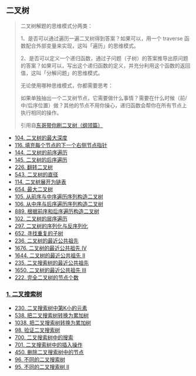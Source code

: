 ## 二叉树

> 二叉树解题的思维模式分两类：
> 
> 1、是否可以通过遍历一遍二叉树得到答案？如果可以，用一个 traverse 函数配合外部变量来实现，这叫「遍历」的思维模式。
> 
> 2、是否可以定义一个递归函数，通过子问题（子树）的答案推导出原问题的答案？如果可以，写出这个递归函数的定义，并充分利用这个函数的返回值，这叫「分解问题」的思维模式。
> 
> 无论使用哪种思维模式，你都需要思考：
>
> 如果单独抽出一个二叉树节点，它需要做什么事情？需要在什么时候（前/中/后序位置）做？其他的节点不用你操心，递归函数会帮你在所有节点上执行相同的操作。
>
> 引用自[东哥带你刷二叉树（纲领篇）](https://labuladong.github.io/algo/1/6/)


- [104. 二叉树的最大深度](https://github.com/gooohlan/leetcode/blob/main/go/BinaryTree/104.go)
- [116. 填充每个节点的下一个右侧节点指针](https://github.com/gooohlan/leetcode/blob/main/go/BinaryTree/116.go)
- [144. 二叉树的前序遍历](https://github.com/gooohlan/leetcode/blob/main/go/BinaryTree/144.go)
- [145. 二叉树的后序遍历](https://github.com/gooohlan/leetcode/blob/main/go/BinaryTree/145.go)
- [226. 翻转二叉树](https://github.com/gooohlan/leetcode/blob/main/go/BinaryTree/226.go)
- [543. 二叉树的直径](https://github.com/gooohlan/leetcode/blob/main/go/BinaryTree/543.go)
- [114. 二叉树展开为链表](https://github.com/gooohlan/leetcode/blob/main/go/BinaryTree/114.go)
- [654. 最大二叉树](https://github.com/gooohlan/leetcode/blob/main/go/BinaryTree/654.go)
- [105. 从前序与中序遍历序列构造二叉树](https://github.com/gooohlan/leetcode/blob/main/go/BinaryTree/105.go)
- [106. 从中序与后序遍历序列构造二叉树](https://github.com/gooohlan/leetcode/blob/main/go/BinaryTree/106.go)
- [889. 根据前序和后序遍历构造二叉树](https://github.com/gooohlan/leetcode/blob/main/go/BinaryTree/889.go)
- [102. 二叉树的层序遍历](https://github.com/gooohlan/leetcode/blob/main/go/BinaryTree/102.go)
- [297. 二叉树的序列化与反序列化](https://github.com/gooohlan/leetcode/blob/main/go/BinaryTree/297.go)
- [652. 寻找重复的子树](https://github.com/gooohlan/leetcode/blob/main/go/BinaryTree/652.go)
- [236. 二叉树的最近公共祖先](https://github.com/gooohlan/leetcode/blob/main/go/BinaryTree/236.go)
- [1676. 二叉树的最近公共祖先 IV](https://github.com/gooohlan/leetcode/blob/main/go/BinaryTree/1676.go)
- [1644. 二叉树的最近公共祖先 II](https://github.com/gooohlan/leetcode/blob/main/go/BinaryTree/1644.go)
- [235. 二叉搜索树的最近公共祖先](https://github.com/gooohlan/leetcode/blob/main/go/BinaryTree/235.go)
- [1650. 二叉树的最近公共祖先 III](https://github.com/gooohlan/leetcode/blob/main/go/BinaryTree/1650.go)
- [222. 完全二叉树的节点个数](https://github.com/gooohlan/leetcode/blob/main/go/BinaryTree/222.go)


### [1. 二叉搜索树](https://github.com/gooohlan/leetcode/tree/master/BinaryTree/BinarySearchTree)
- [230. 二叉搜索树中第K小的元素](https://github.com/gooohlan/leetcode/blob/main/go/BinaryTree/BinarySearchTree/230.go)
- [538. 把二叉搜索树转换为累加树](https://github.com/gooohlan/leetcode/blob/main/go/BinaryTree/BinarySearchTree/538.go)
- [1038. 把二叉搜索树转换为累加树](https://github.com/gooohlan/leetcode/blob/main/go/BinaryTree/BinarySearchTree/1038.go)
- [98. 验证二叉搜索树](https://github.com/gooohlan/leetcode/blob/main/go/BinaryTree/BinarySearchTree/98.go)
- [700. 二叉搜索树中的搜索](https://github.com/gooohlan/leetcode/blob/main/go/BinaryTree/BinarySearchTree/700.go)
- [701. 二叉搜索树中的插入操作](https://github.com/gooohlan/leetcode/blob/main/go/BinaryTree/BinarySearchTree/701.go)
- [450. 删除二叉搜索树中的节点](https://github.com/gooohlan/leetcode/blob/main/go/BinaryTree/BinarySearchTree/450.go)
- [96. 不同的二叉搜索树](https://github.com/gooohlan/leetcode/blob/main/go/BinaryTree/BinarySearchTree/96.go)
- [95. 不同的二叉搜索树 II](https://github.com/gooohlan/leetcode/blob/main/go/BinaryTree/BinarySearchTree/95.go)